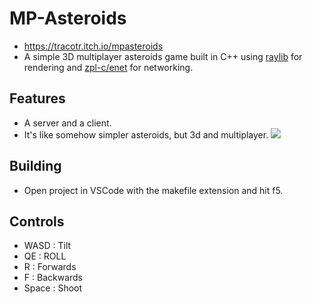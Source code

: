# MP-Asteroids

- https://tracotr.itch.io/mpasteroids
- A simple 3D multiplayer asteroids game built in C++ using [raylib](www.raylib.com/) for rendering and [zpl-c/enet](https://github.com/zpl-c/enet) for networking.

## Features
- A server and a client.
- It's like somehow simpler asteroids, but 3d and multiplayer.
![](https://github.com/tracotr/MPAsteroidsRaylib/blob/main/Examples/example.gif)

## Building
- Open project in VSCode with the makefile extension and hit f5.

## Controls
- WASD : Tilt
- QE : ROLL
- R : Forwards
- F : Backwards
- Space : Shoot
